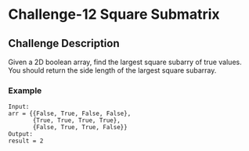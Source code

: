 # Challenge-12 Square Submatrix
## Challenge Description
Given a 2D boolean array, find the largest square subarry of true values.  You should return the side length of the largest square subarray.

### Example
```
Input:
arr = {{False, True, False, False},
       {True, True, True, True},
       {False, True, True, False}}
Output:
result = 2
```